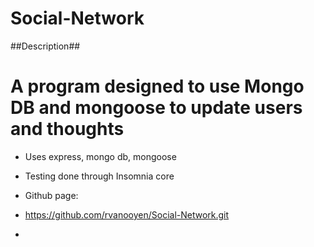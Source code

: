 # Social-Network

##Description##

# A program designed to use Mongo DB and mongoose to update users and thoughts
* Uses express, mongo db, mongoose 
* Testing done through Insomnia core

* Github page:
* https://github.com/rvanooyen/Social-Network.git
* 
